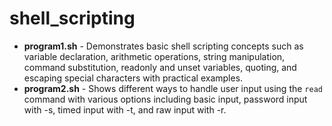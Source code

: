 # shell_scripting

- **program1.sh** - Demonstrates basic shell scripting concepts such as variable declaration, arithmetic operations, string manipulation, command substitution, readonly and unset variables, quoting, and escaping special characters with practical examples.
- **program2.sh** - Shows different ways to handle user input using the `read` command with various options including basic input, password input with -s, timed input with -t, and raw input with -r. 